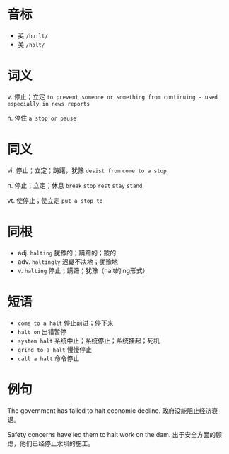 # 音标

- 英 `/hɔːlt/`
- 美 `/hɔlt/`

# 词义

v. 停止；立定
`to prevent someone or something from continuing - used especially in news reports`

n. 停住
`a stop or pause`

# 同义

vi. 停止；立定；踌躇，犹豫
`desist from` `come to a stop`

n. 停止；立定；休息
`break` `stop` `rest` `stay` `stand`

vt. 使停止；使立定
`put a stop to`

# 同根

- adj. `halting` 犹豫的；蹒跚的；跛的
- adv. `haltingly` 迟疑不决地；犹豫地
- v. `halting` 停止；蹒跚；犹豫（halt的ing形式）

# 短语

- `come to a halt` 停止前进；停下来
- `halt on` 出错暂停
- `system halt` 系统中止；系统停止；系统挂起；死机
- `grind to a halt` 慢慢停止
- `call a halt` 命令停止

# 例句

The government has failed to halt economic decline.
政府没能阻止经济衰退。

Safety concerns have led them to halt work on the dam.
出于安全方面的顾虑，他们已经停止水坝的施工。


